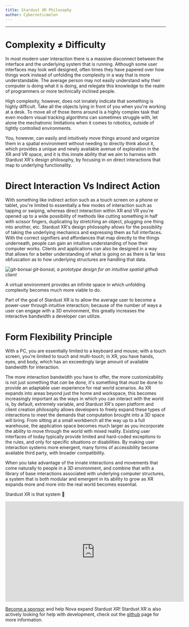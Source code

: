 ```yaml
---
title: Stardust XR Philosophy
author: Cyberneticmelon
---
```

-----
# Complexity ≠ Difficulty

In most modern user interaction there is a massive disconnect between the interface and the underlying system that is running.
Although some user interfaces may look well designed, often times they have papered over how things work instead of unfolding the complexity
in a way that is more understandable.
The average person may not easily understand why their computer is doing what it is doing, and relegate this knowledge to the realm of programmers
or more technically inclined people.

High complexity, however, does not innately indicate that something is highly difficult. Take all the objects lying in front of you when
you're working at a desk. To move all of those items around is a highly complex task that even modern visual tracking algorithms can
sometimes struggle with, let alone the mechatronic limitations when it comes to robotics, outside of tightly controlled environments.

You, however, can easily and intuitively move things around and organize them in a spatial environment without needing to directly
think about it, which provides a unique and newly available avenue of exploration in the XR and VR space, and it is this innate ability 
that we aim to harness with Stardust XR's design philosophy, by focusing in on direct interactions that map to underlying functionality. 

# Direct Interaction Vs Indirect Action

With something like indirect action such as a touch screen on a phone or tablet, you're limited to essentially a few modes of interaction such as tapping or swiping, whereas direct interaction within XR and VR you're opened up to a wide possibility of methods like cutting something in half with scissor fingers, duplicating by stretching an object, plugging one thing into another, etc. Stardust XR's design philosophy allows for the possibility of taking the underlying mechanics and expressing them as full interfaces. With the correct signifiers and affordances that map directly to the things underneath, people can gain an intuitive understanding of how their computer works. Clients and applications can also be designed in a way that allows for a better understanding of what is going on as there is far less obfuscation as to how underlying structures are handling that data.

![git-bonsai](/img/docs/gitbonsai)
*git-bonsai, a prototype design for an intuitive spatial github client*

A virtual environment provides an infinite space in which unfolding complexity becomes much more viable to do.

Part of the goal of Stardust XR is to allow the average user to become a power-user through intuitive interaction; because of the number of ways a user can engage with a 3D environment, this greatly increases the interactive bandwidth a developer
can utilize.

# Form Flexibility Principle

With a PC, you are essentially limited to a keyboard and mouse; with a touch screen, you're limited to touch and multi-touch; in XR, 
you have hands, eyes, and body, which has an exceedingly large amount of available bandwidth for interaction.

The more interaction bandwidth you have to offer, the more customizability is not just something that *can* be done, it's something that
*must* be done to provide an adaptable user experience for real world scenarios. As XR expands into areas beyond just the home and workspace,
this becomes increasingly important as the ways in which you can interact with the world is, by default, extremely variable, and Stardust XR's open platform and client creation philosophy allows developers to freely expand these types of interactions to meet the demands that computation brought into a 3D space will bring. From sitting at a small workbench all the way up to a full warehouse, the application space becomes much larger as you incorporate the ability to move through the world with mixed reality. Existing user interfaces of today typically provide limited and hard-coded exceptions to the rules, and only for specific situations or disabilities. By making user interaction systems more emergent, many forms of accessibility become available third party, with broader compatibility.

When you take advantage of the innate interactions and movements that come naturally to people in a 3D environment, and combine that with a library of base interactions associated with underlying computer structures, a system that is both modular and emergent in its ability to grow as XR expands more and more into the real world becomes essential.

Stardust XR is that system 🍉  

<div style={{textAlign: 'center'}}>
<iframe
  width="560"
  height="315"
  src="https://www.youtube.com/embed/v2WblwbaLaA"
  frameBorder={0}
  allow="autoplay; encrypted-media"
  allowFullScreen
  style={{maxWidth: '100%', aspectRatio: '16/9'}}
></iframe>
</div>  

[Become a sponsor](https://github.com/sponsors/technobaboo) and help Nova expand Stardust XR! Stardust XR is also actively looking for help with development, check out the [github](https://github.com/StardustXR) page for more information.
